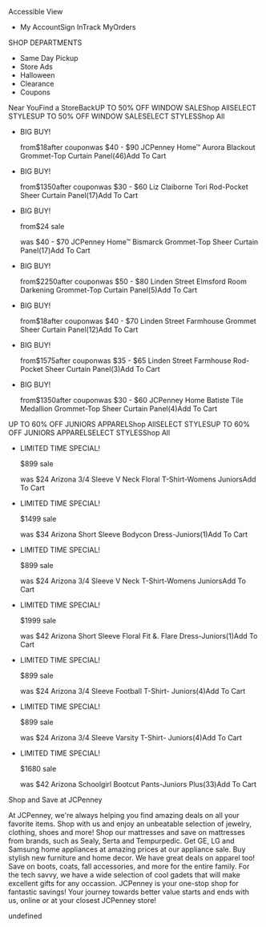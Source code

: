 Accessible View

*   My AccountSign InTrack MyOrders

SHOP DEPARTMENTS

*   Same Day Pickup
*   Store Ads
*   Halloween
*   Clearance
*   Coupons

Near YouFind a StoreBackUP TO 50% OFF WINDOW SALEShop AllSELECT STYLESUP TO 50% OFF WINDOW SALESELECT STYLESShop All

*   BIG BUY!
    
    from$18after couponwas $40 - $90 JCPenney Home™ Aurora Blackout Grommet-Top Curtain Panel(46)Add To Cart
*   BIG BUY!
    
    from$1350after couponwas $30 - $60 Liz Claiborne Tori Rod-Pocket Sheer Curtain Panel(17)Add To Cart
*   BIG BUY!
    
    from$24 sale
    
    was $40 - $70 JCPenney Home™ Bismarck Grommet-Top Sheer Curtain Panel(17)Add To Cart
*   BIG BUY!
    
    from$2250after couponwas $50 - $80 Linden Street Elmsford Room Darkening Grommet-Top Curtain Panel(5)Add To Cart
*   BIG BUY!
    
    from$18after couponwas $40 - $70 Linden Street Farmhouse Grommet Sheer Curtain Panel(12)Add To Cart
*   BIG BUY!
    
    from$1575after couponwas $35 - $65 Linden Street Farmhouse Rod-Pocket Sheer Curtain Panel(3)Add To Cart
*   BIG BUY!
    
    from$1350after couponwas $30 - $60 JCPenney Home Batiste Tile Medallion Grommet-Top Sheer Curtain Panel(4)Add To Cart

UP TO 60% OFF JUNIORS APPARELShop AllSELECT STYLESUP TO 60% OFF JUNIORS APPARELSELECT STYLESShop All

*   LIMITED TIME SPECIAL!
    
    $899 sale
    
    was $24 Arizona 3/4 Sleeve V Neck Floral T-Shirt-Womens JuniorsAdd To Cart
*   LIMITED TIME SPECIAL!
    
    $1499 sale
    
    was $34 Arizona Short Sleeve Bodycon Dress-Juniors(1)Add To Cart
*   LIMITED TIME SPECIAL!
    
    $899 sale
    
    was $24 Arizona 3/4 Sleeve V Neck T-Shirt-Womens JuniorsAdd To Cart
*   LIMITED TIME SPECIAL!
    
    $1999 sale
    
    was $42 Arizona Short Sleeve Floral Fit &. Flare Dress-Juniors(1)Add To Cart
*   LIMITED TIME SPECIAL!
    
    $899 sale
    
    was $24 Arizona 3/4 Sleeve Football T-Shirt- Juniors(4)Add To Cart
*   LIMITED TIME SPECIAL!
    
    $899 sale
    
    was $24 Arizona 3/4 Sleeve Varsity T-Shirt- Juniors(4)Add To Cart
*   LIMITED TIME SPECIAL!
    
    $1680 sale
    
    was $42 Arizona Schoolgirl Bootcut Pants-Juniors Plus(33)Add To Cart

Shop and Save at JCPenney

At JCPenney, we're always helping you find amazing deals on all your favorite items. Shop with us and enjoy an unbeatable selection of jewelry, clothing, shoes and more! Shop our mattresses and save on mattresses from brands, such as Sealy, Serta and Tempurpedic. Get GE, LG and Samsung home appliances at amazing prices at our appliance sale. Buy stylish new furniture and home decor. We have great deals on apparel too! Save on boots, coats, fall accessories, and more for the entire family. For the tech savvy, we have a wide selection of cool gadets that will make excellent gifts for any occassion. JCPenney is your one-stop shop for fantastic savings! Your journey towards better value starts and ends with us, online or at your closest JCPenney store!

undefined